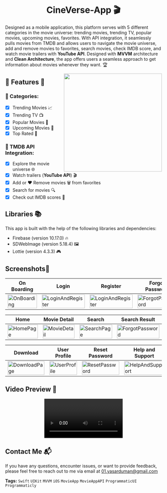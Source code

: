 <h1 align="center">
    CineVerse-App 🎬
</h1>

Designed as a mobile application, this platform serves with 5 different categories in the movie universe: trending movies, trending TV, popular movies, upcoming movies, favorites. With API integration, it seamlessly pulls movies from TMDB and allows users to navigate the movie universe, add and remove movies to favorites, search movies, check IMDB score, and watch movie trailers with **YouTube API**. Designed with **MVVM** architecture and **Clean Architecture**, the app offers users a seamless approach to get information about movies whenever they want. 🏆

<img  align="right" width="315" src="https://github.com/duman011/CineVerse-App/assets/81991720/0fe87332-9c53-442c-860a-c576ed4b1e4f">

## 🎥 Features 🍿
### 🎥 Categories:
- [x] Trending Movies 📈 
- [x] Trending TV 📺 
- [x] Popular Movies 👑 
- [x] Upcoming Movies 🚀 
- [x] Top Rated 🌟

### 📡 TMDB API Integration: 
- [x] Explore the movie universe 🌐 
- [x] Watch trailers (**YouTube API**) 🎬 
- [x] Add or ❤️ Remove movies 🗑️ from favorites
- [x] Search for movies 🔍 
- [x] Check out IMDB scores 🌟 

## Libraries 📚

This app is built with the help of the following libraries and dependencies:

- Firebase (version 10.17.0) 🔥
- SDWebImage (version 5.18.4) 🖼️
- Lottie (version 4.3.3) 🎮
  
## Screenshots📱

| On Boarding | Login | Register | Forgot Password |
| --- | --- | --- | --- |
| <img src="https://github.com/duman011/CineVerse-App/assets/81991720/cba021a4-1aec-4600-94e0-87db0ebdc014" alt="OnBoarding" width="100%"/> | <img src="https://github.com/duman011/CineVerse-App/assets/81991720/302a6d90-ac0d-495e-b812-5f33c5d4f53f" alt="LoginAndRegister" width="100%"/> | <img src="https://github.com/duman011/CineVerse-App/assets/81991720/faae3916-9e1a-4340-957f-3bf7a72c34dc" alt="LoginAndRegister" width="100%"/> | <img src="https://github.com/duman011/CineVerse-App/assets/81991720/06e075f7-759d-4e57-a465-9c4b61ab4ab1" alt="ForgotPassword" width="100%"/> |

| Home | Movie Detail | Search | Search Result |
| --- | --- | --- | --- |
| <img src="https://github.com/duman011/CineVerse-App/assets/81991720/b962ea85-abec-45d4-956f-ac63fa64e0b4" alt="HomePage" width="100%"/> | <img src="https://github.com/duman011/CineVerse-App/assets/81991720/c36c8565-b823-4ac2-9fe5-e6e2ce3bf39c" alt="MovieDetail" width="100%"/> | <img src="https://github.com/duman011/CineVerse-App/assets/81991720/62bc8f6f-092a-4a85-8bd9-3a915d9193c0" alt="SearchPage" width="100%"/> | <img src="https://github.com/duman011/CineVerse-App/assets/81991720/5f770cdd-89dc-4914-a23a-24baf660e0e5" alt="ForgotPassword" width="100%"/> |

| Download | User Profile | Reset Password | Help and Support |
| --- | --- | --- | --- |
| <img src="https://github.com/duman011/CineVerse-App/assets/81991720/cf1d33e1-076a-41cb-a76c-8a84db138f79" alt="DownloadPage" width="100%"/> | <img src="https://github.com/duman011/CineVerse-App/assets/81991720/84eb1694-81d9-4579-ab7c-f1177a720d48" alt="UserProfile" width="100%"/> | <img src="https://github.com/duman011/CineVerse-App/assets/81991720/d6e02e03-1e48-4658-afd5-cba65ddafc70" alt="ResetPassword" width="100%"/> | <img src="https://github.com/duman011/CineVerse-App/assets/81991720/5c408580-96ab-4a68-8838-858658041eff" alt="HelpAndSupport" width="100%"/> |



## Video Preview 🎥                                                                      
<div align="center">
  <video src="https://github.com/duman011/CineVerse-App/assets/81991720/75bb852e-8462-4986-9af4-51af95957dbf" width="50%"  />
</div>

## Contact Me 📬

If you have any questions, encounter issues, or want to provide feedback, please feel free to reach out to me via email at [01.yasarduman@gmail.com](mailto:01.yasarduman@gmail.com)



**Tags:** `Swift` `UIKit` `MVVM` `iOS` `MovieApp` `MovieAppAPI` `ProgrammaticUI` `Programmaticly`

